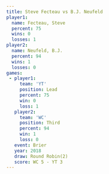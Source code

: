 ```yaml
---
title: Steve Fecteau vs B.J. Neufeld
player1:              
  name: Fecteau, Steve
  percent: 75         
  wins: 0             
  losses: 1           
player2:              
  name: Neufeld, B.J. 
  percent: 94         
  wins: 1             
  losses: 0           
games:
 - player1:        
     team: 'YT'    
     position: Lead
     percent: 75   
     win: 0        
     loss: 1       
   player2:         
     team: 'WC'     
     position: Third
     percent: 94    
     win: 1         
     loss: 0        
   event: Brier        
   year: 2018          
   draw: Round Robin(2)
   score: WC 5 - YT 3  
---
```

